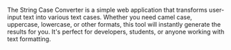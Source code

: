 The String Case Converter is a simple web application that transforms user-input text into various text cases. Whether you need camel case, uppercase, lowercase, or other formats, this tool will instantly generate the results for you. It's perfect for developers, students, or anyone working with text formatting.
